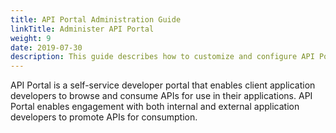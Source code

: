 ```yaml
---
title: API Portal Administration Guide
linkTitle: Administer API Portal
weight: 9
date: 2019-07-30
description: This guide describes how to customize and configure API Portal.
---
```


API Portal is a self-service developer portal that enables client application developers to browse and consume APIs for use in their applications. API Portal enables engagement with both internal and external application developers to promote APIs for consumption.
